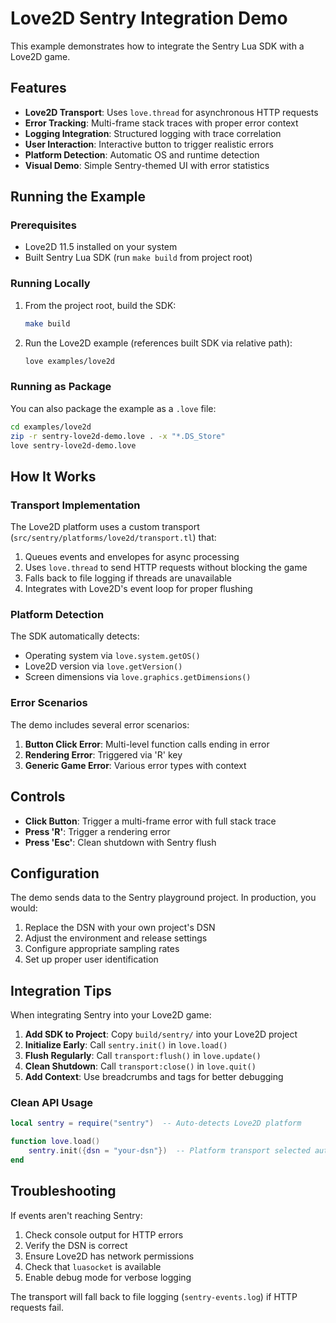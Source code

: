 # Love2D Sentry Integration Demo

This example demonstrates how to integrate the Sentry Lua SDK with a Love2D game.

## Features

- **Love2D Transport**: Uses `love.thread` for asynchronous HTTP requests
- **Error Tracking**: Multi-frame stack traces with proper error context  
- **Logging Integration**: Structured logging with trace correlation
- **User Interaction**: Interactive button to trigger realistic errors
- **Platform Detection**: Automatic OS and runtime detection
- **Visual Demo**: Simple Sentry-themed UI with error statistics

## Running the Example

### Prerequisites

- Love2D 11.5 installed on your system
- Built Sentry Lua SDK (run `make build` from project root)

### Running Locally

1. From the project root, build the SDK:
   ```bash
   make build
   ```

2. Run the Love2D example (references built SDK via relative path):
   ```bash
   love examples/love2d
   ```

### Running as Package

You can also package the example as a `.love` file:

```bash
cd examples/love2d
zip -r sentry-love2d-demo.love . -x "*.DS_Store"
love sentry-love2d-demo.love
```

## How It Works

### Transport Implementation

The Love2D platform uses a custom transport (`src/sentry/platforms/love2d/transport.tl`) that:

1. Queues events and envelopes for async processing
2. Uses `love.thread` to send HTTP requests without blocking the game
3. Falls back to file logging if threads are unavailable
4. Integrates with Love2D's event loop for proper flushing

### Platform Detection

The SDK automatically detects:
- Operating system via `love.system.getOS()`
- Love2D version via `love.getVersion()`  
- Screen dimensions via `love.graphics.getDimensions()`

### Error Scenarios

The demo includes several error scenarios:

1. **Button Click Error**: Multi-level function calls ending in error
2. **Rendering Error**: Triggered via 'R' key  
3. **Generic Game Error**: Various error types with context

## Controls

- **Click Button**: Trigger a multi-frame error with full stack trace
- **Press 'R'**: Trigger a rendering error
- **Press 'Esc'**: Clean shutdown with Sentry flush

## Configuration

The demo sends data to the Sentry playground project. In production, you would:

1. Replace the DSN with your own project's DSN
2. Adjust the environment and release settings
3. Configure appropriate sampling rates
4. Set up proper user identification

## Integration Tips

When integrating Sentry into your Love2D game:

1. **Add SDK to Project**: Copy `build/sentry/` into your Love2D project
2. **Initialize Early**: Call `sentry.init()` in `love.load()` 
3. **Flush Regularly**: Call `transport:flush()` in `love.update()`
4. **Clean Shutdown**: Call `transport:close()` in `love.quit()`
5. **Add Context**: Use breadcrumbs and tags for better debugging

### Clean API Usage
```lua
local sentry = require("sentry")  -- Auto-detects Love2D platform

function love.load()
    sentry.init({dsn = "your-dsn"})  -- Platform transport selected automatically
end
```

## Troubleshooting

If events aren't reaching Sentry:

1. Check console output for HTTP errors
2. Verify the DSN is correct
3. Ensure Love2D has network permissions
4. Check that `luasocket` is available
5. Enable debug mode for verbose logging

The transport will fall back to file logging (`sentry-events.log`) if HTTP requests fail.
